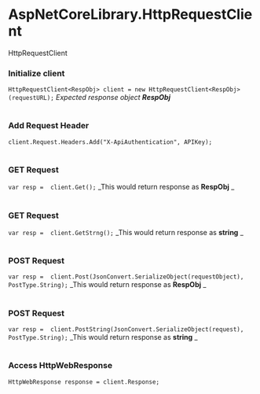 # AspNetCoreLibrary.HttpRequestClient
HttpRequestClient

### Initialize client 
`HttpRequestClient<RespObj> client = new HttpRequestClient<RespObj>(requestURL);`
_Expected response object **RespObj**_ 
#

### Add Request Header
`client.Request.Headers.Add("X-ApiAuthentication", APIKey);`
#

### **GET** Request  
`var resp =  client.Get();`
_This would return response as **RespObj** _
#

### **GET** Request  
`var resp =  client.GetStrng();`
_This would return response as **string** _
#

### **POST** Request 
`var resp =  client.Post(JsonConvert.SerializeObject(requestObject), PostType.String);`
_This would return response as **RespObj** _
#

### **POST** Request  
`var resp =  client.PostString(JsonConvert.SerializeObject(request), PostType.String);`
_This would return response as **string** _
#

### Access HttpWebResponse
`HttpWebResponse response = client.Response;`
